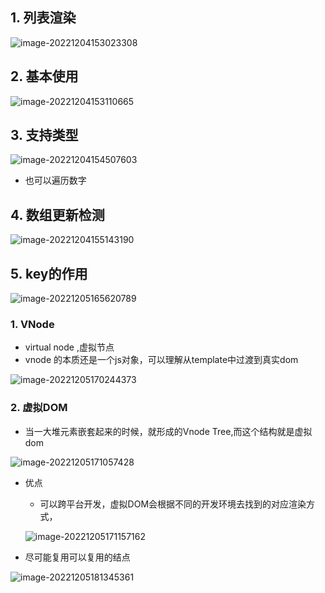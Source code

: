 ## 1. 列表渲染

![image-20221204153023308](https://finzulpic.oss-cn-hangzhou.aliyuncs.com/image-20221204153023308.png)



## 2. 基本使用

![image-20221204153110665](https://finzulpic.oss-cn-hangzhou.aliyuncs.com/image-20221204153110665.png)



## 3. 支持类型

![image-20221204154507603](https://finzulpic.oss-cn-hangzhou.aliyuncs.com/image-20221204154507603.png)

- 也可以遍历数字



## 4. 数组更新检测

![image-20221204155143190](https://finzulpic.oss-cn-hangzhou.aliyuncs.com/image-20221204155143190.png)



## 5. key的作用

![image-20221205165620789](https://finzulpic.oss-cn-hangzhou.aliyuncs.com/image-20221205165620789.png)



### 1. VNode

- virtual node ,虚拟节点
- vnode 的本质还是一个js对象，可以理解从template中过渡到真实dom

![image-20221205170244373](https://finzulpic.oss-cn-hangzhou.aliyuncs.com/image-20221205170244373.png)

### 2. 虚拟DOM

- 当一大堆元素嵌套起来的时候，就形成的Vnode Tree,而这个结构就是虚拟dom

![image-20221205171057428](https://finzulpic.oss-cn-hangzhou.aliyuncs.com/image-20221205171057428.png)

- 优点

  - 可以跨平台开发，虚拟DOM会根据不同的开发环境去找到的对应渲染方式，

  ![image-20221205171157162](https://finzulpic.oss-cn-hangzhou.aliyuncs.com/image-20221205171157162.png)



- 尽可能复用可以复用的结点

![image-20221205181345361](https://finzulpic.oss-cn-hangzhou.aliyuncs.com/image-20221205181345361.png)